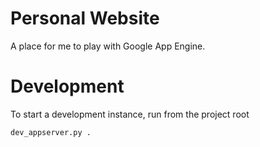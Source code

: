 # Personal Website

A place for me to play with Google App Engine.

# Development

To start a development instance, run from the project root
```
dev_appserver.py .
```
